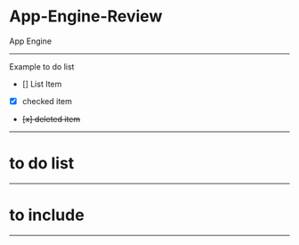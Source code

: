 # App-Engine-Review
App Engine

---

Example to do list

- [] List Item
- [x] checked item
- <del> [x] deleted item </del>

---

# to do list

---

# to include

--- 